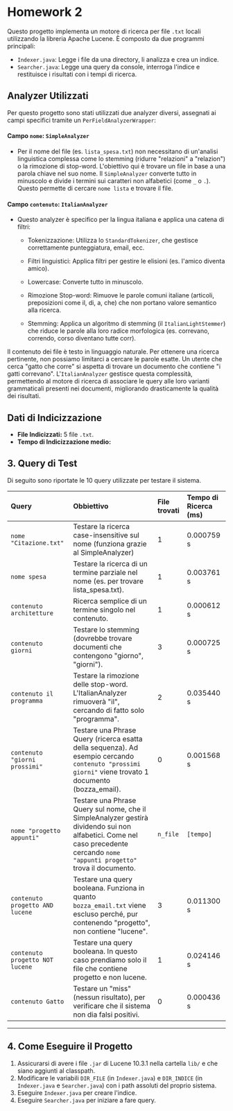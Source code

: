 # Homework 2

Questo progetto implementa un motore di ricerca per file `.txt` locali utilizzando la libreria Apache Lucene. È composto da due programmi principali:
* `Indexer.java`: Legge i file da una directory, li analizza e crea un indice.
* `Searcher.java`: Legge una query da console, interroga l'indice e restituisce i risultati con i tempi di ricerca.

## Analyzer Utilizzati

Per questo progetto sono stati utilizzati due analyzer diversi, assegnati ai campi specifici tramite un `PerFieldAnalyzerWrapper`:

#### Campo `nome`: `SimpleAnalyzer`
* Per il nome del file (es. `lista_spesa.txt`) non necessitano di un'analisi linguistica complessa come lo stemming (ridurre "relazioni" a "relazion") o la rimozione di stop-word. L'obiettivo qui è trovare un file in base a una parola chiave nel suo nome. Il `SimpleAnalyzer` converte tutto in minuscolo e divide i termini sui caratteri non alfabetici (come `_` o `.`). Questo permette di cercare `nome lista` e trovare il file. 

#### Campo `contenuto`: `ItalianAnalyzer`
* Questo analyzer è specifico per la lingua italiana e applica una catena di filtri:

    * Tokenizzazione: Utilizza lo `StandardTokenizer`, che gestisce correttamente punteggiatura, email, ecc.

    * Filtri linguistici: Applica filtri per gestire le elisioni (es. l'amico diventa amico).

    * Lowercase: Converte tutto in minuscolo.

    * Rimozione Stop-word: Rimuove le parole comuni italiane (articoli, preposizioni come il, di, a, che) che non portano valore semantico alla ricerca.

    * Stemming: Applica un algoritmo di stemming (il `ItalianLightStemmer`) che riduce le parole alla loro radice morfologica (es. correvano, correndo, corso diventano tutte corr).

Il contenuto dei file è testo in linguaggio naturale. Per ottenere una ricerca pertinente, non possiamo limitarci a cercare le parole esatte. Un utente che cerca "gatto che corre" si aspetta di trovare un documento che contiene "i gatti correvano". L'`ItalianAnalyzer` gestisce questa complessità, permettendo al motore di ricerca di associare le query alle loro varianti grammaticali presenti nei documenti, migliorando drasticamente la qualità dei risultati.

## Dati di Indicizzazione

* **File Indicizzati:** 5 file `.txt`.
* **Tempo di Indicizzazione medio:** 



## 3. Query di Test

Di seguito sono riportate le 10 query utilizzate per testare il sistema. 

| Query | Obbiettivo | File trovati | Tempo di Ricerca (ms) |
| :--- | :--- | :--- | :--- |
| `nome "Citazione.txt"` | Testare la ricerca case-insensitive sul nome (funziona grazie al SimpleAnalyzer) | 1 |  0.000759 s|
| `nome spesa`| Testare la ricerca di un termine parziale nel nome (es. per trovare lista_spesa.txt). | 1 | 0.003761 s |
| `contenuto architetture` | Ricerca semplice di un termine singolo nel contenuto. | 1 | 0.000612 s |
| `contenuto giorni`| Testare lo stemming (dovrebbe trovare documenti che contengono "giorno", "giorni"). | 3 | 0.000725 s |
| `contenuto il programma`| Testare la rimozione delle stop-word. L'ItalianAnalyzer rimuoverà "il", cercando di fatto solo "programma". | 2 | 0.035440 s|
| `contenuto "giorni prossimi"` | Testare una Phrase Query (ricerca esatta della sequenza). Ad esempio cercando `contenuto "prossimi giorni"` viene trovato 1 documento (bozza_email). | 0 | 0.001568 s|
| `nome "progetto appunti"` | Testare una Phrase Query sul nome, che il SimpleAnalyzer gestirà dividendo sui non alfabetici. Come nel caso precedente cercando `nome "appunti progetto"` trova il documento. | `n_file`  | `[tempo]` |
| `contenuto progetto AND lucene` | Testare una query booleana. Funziona in quanto  `bozza_email.txt` viene escluso perché, pur contenendo "progetto", non contiene "lucene". | 3 | 0.011300 s |
| `contenuto progetto NOT lucene` | Testare una query booleana. In questo caso prendiamo solo il file che contiene progetto e non lucene.  | 1 | 0.024146 s |
| `contenuto Gatto` | Testare un "miss" (nessun risultato), per verificare che il sistema non dia falsi positivi. | 0 | 0.000436 s |


---

## 4. Come Eseguire il Progetto

1.  Assicurarsi di avere i file `.jar` di Lucene 10.3.1 nella cartella `lib/` e che siano aggiunti al classpath.
2.  Modificare le variabili `DIR_FILE` (in `Indexer.java`) e `DIR_INDICE` (in `Indexer.java` e `Searcher.java`) con i path assoluti del proprio sistema.
3.  Eseguire `Indexer.java` per creare l'indice.
4.  Eseguire `Searcher.java` per iniziare a fare query.